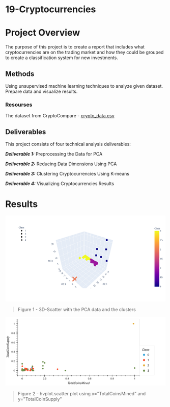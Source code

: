 # 19-Cryptocurrencies
# Project Overview

The purpose of this project is to create a report that includes what cryptocurrencies are on the trading market and how they could be grouped to create a classification system for new investments.

## Methods

Using unsupervised machine learning techniques to analyze given dataset. Prepare data and visualize results.

### Resourses

The dataset  from CryptoCompare - [crypto_data.csv](https://github.com/xenia-e/18-Cryptocurrencies/blob/main/Resources/crypto_data.csv)

## Deliverables
This project consists of four technical analysis deliverables:

__*Deliverable 1:*__ Preprocessing the Data for PCA

__*Deliverable 2:*__ Reducing Data Dimensions Using PCA

__*Deliverable 3:*__ Clustering Cryptocurrencies Using 
K-means

__*Deliverable 4:*__ Visualizing Cryptocurrencies Results

# Results
![3D-Scatter with the PCA data and the clusters](https://github.com/xenia-e/18-Cryptocurrencies/blob/main/Analysis/newplot.png)

>Figure 1 - 3D-Scatter with the PCA data and the clusters

![hvplot.scatter plot using x="TotalCoinsMined" and y="TotalCoinSupply"](https://github.com/xenia-e/18-Cryptocurrencies/blob/main/Analysis/bokeh_plot.png)

>Figure 2 - hvplot.scatter plot using x="TotalCoinsMined" and y="TotalCoinSupply"